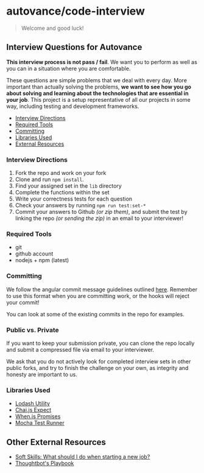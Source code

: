 # autovance/code-interview

> Welcome and good luck!

## Interview Questions for Autovance

**This interview process is not pass / fail**. We want you to perform as well as you can in a situation where you are comfortable.  

These questions are simple problems that we deal with every day. More important than actually solving the problems, **we want to see how you go about solving and learning about the technologies that are essential in your job**. This project is a setup representative of all our projects in some way, including testing and development frameworks.

-   [Interview Directions](#interview-directions)
-   [Required Tools](#required-tools)
-   [Committing](#committing) 
-   [Libraries Used](#libraries-used)
-   [External Resources](#other-external-resources)

### Interview Directions

1.  Fork the repo and work on your fork
1.  Clone and run `npm install`.
1.  Find your assigned set in the `lib` directory
1.  Complete the functions within the set
1.  Write your correctness tests for each question
1.  Check your answers by running `npm run test:set-*`
1.  Commit your answers to Github *(or zip them)*, and submit the test by linking the repo *(or sending the zip)* in an email to your interviewer!

### Required Tools

*   git
*   github account
*   nodejs + npm (latest)


### Committing

We follow the angular commit message guidelines outlined [here](https://gist.github.com/stephenparish/9941e89d80e2bc58a153).
Remember to use this format when you are committing work, or the hooks will reject your commit!

You can look at some of the existing commits in the repo for examples.

### Public vs. Private

If you want to keep your submission private, you can clone the repo locally and submit a compressed file via email to your interviewer.

We ask that you do not actively look for completed interview sets in other public forks, and try to finish the challenge on your own, as integrity and honesty are important to us.

### Libraries Used

*   [Lodash Utility](http://devdocs.io/lodash~4/)
*   [Chai.js Expect](http://chaijs.com/api/bdd/)
*   [When.js Promises](https://github.com/cujojs/when/blob/master/docs/api.md)
*   [Mocha Test Runner](https://mochajs.org/#getting-started)

## Other External Resources

*   [Soft Skills: What should I do when starting a new job?](https://overcast.fm/+GM9ovAPgE)
*   [Thoughtbot's Playbook](https://thoughtbot.com/playbook)
